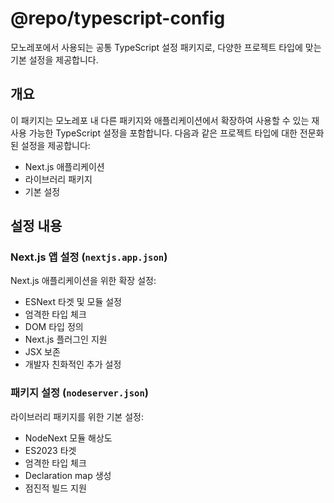 # @repo/typescript-config

모노레포에서 사용되는 공통 TypeScript 설정 패키지로, 다양한 프로젝트 타입에 맞는 기본 설정을 제공합니다.

## 개요

이 패키지는 모노레포 내 다른 패키지와 애플리케이션에서 확장하여 사용할 수 있는 재사용 가능한 TypeScript 설정을 포함합니다. 다음과 같은 프로젝트 타입에 대한 전문화된 설정을 제공합니다:

- Next.js 애플리케이션
- 라이브러리 패키지
- 기본 설정

## 설정 내용

### Next.js 앱 설정 (`nextjs.app.json`)
Next.js 애플리케이션을 위한 확장 설정:
- ESNext 타겟 및 모듈 설정
- 엄격한 타입 체크
- DOM 타입 정의
- Next.js 플러그인 지원
- JSX 보존
- 개발자 친화적인 추가 설정

### 패키지 설정 (`nodeserver.json`)
라이브러리 패키지를 위한 기본 설정:
- NodeNext 모듈 해상도
- ES2023 타겟
- 엄격한 타입 체크
- Declaration map 생성
- 점진적 빌드 지원

